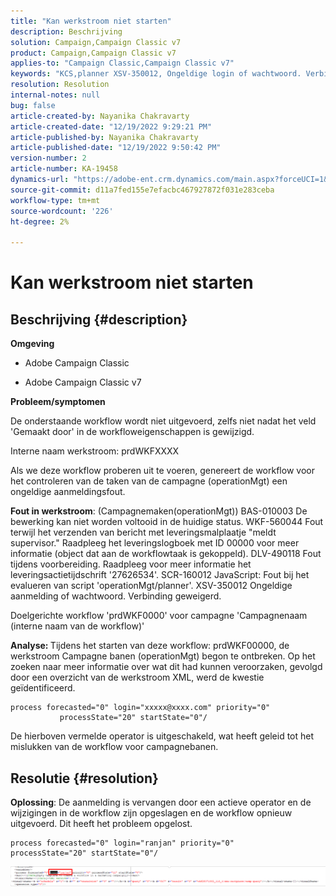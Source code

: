 ```yaml
---
title: "Kan werkstroom niet starten"
description: Beschrijving
solution: Campaign,Campaign Classic v7
product: Campaign,Campaign Classic v7
applies-to: "Campaign Classic,Campaign Classic v7"
keywords: "KCS,planner XSV-350012, Ongeldige login of wachtwoord. Verbinding geweigerd."
resolution: Resolution
internal-notes: null
bug: false
article-created-by: Nayanika Chakravarty
article-created-date: "12/19/2022 9:29:21 PM"
article-published-by: Nayanika Chakravarty
article-published-date: "12/19/2022 9:50:42 PM"
version-number: 2
article-number: KA-19458
dynamics-url: "https://adobe-ent.crm.dynamics.com/main.aspx?forceUCI=1&pagetype=entityrecord&etn=knowledgearticle&id=c7ef0830-e47f-ed11-81ac-6045bd0065f9"
source-git-commit: d11a7fed155e7efacbc467927872f031e283ceba
workflow-type: tm+mt
source-wordcount: '226'
ht-degree: 2%

---
```


# Kan werkstroom niet starten

## Beschrijving {#description}


<b>Omgeving</b>

- Adobe Campaign Classic

- Adobe Campaign Classic v7

<b>Probleem/symptomen</b>

De onderstaande workflow wordt niet uitgevoerd, zelfs niet nadat het veld &#39;Gemaakt door&#39; in de workfloweigenschappen is gewijzigd.

Interne naam werkstroom: prdWKFXXXX

Als we deze workflow proberen uit te voeren, genereert de workflow voor het controleren van de taken van de campagne (operationMgt) een ongeldige aanmeldingsfout.

<b>Fout in werkstroom</b>: (Campagnemaken(operationMgt)) BAS-010003 De bewerking kan niet worden voltooid in de huidige status.
WKF-560044 Fout terwijl het verzenden van bericht met leveringsmalplaatje &quot;meldt supervisor.&quot; Raadpleeg het leveringslogboek met ID 00000 voor meer informatie (object dat aan de workflowtaak is gekoppeld).
DLV-490118 Fout tijdens voorbereiding. Raadpleeg voor meer informatie het leveringsactietijdschrift &#39;27626534&#39;.
SCR-160012 JavaScript: Fout bij het evalueren van script &#39;operationMgt/planner&#39;.
XSV-350012 Ongeldige aanmelding of wachtwoord. Verbinding geweigerd.

Doelgerichte workflow &#39;prdWKF0000&#39; voor campagne &#39;Campagnenaam (interne naam van de workflow)&#39;

<b>Analyse: </b>
Tijdens het starten van deze workflow: prdWKF00000, de werkstroom Campagne banen (operationMgt) begon te ontbreken. Op het zoeken naar meer informatie over wat dit had kunnen veroorzaken, gevolgd door een overzicht van de werkstroom XML, werd de kwestie geïdentificeerd.




```
process forecasted="0" login="xxxxx@xxxx.com" priority="0"
           processState="20" startState="0"/
```




De hierboven vermelde operator is uitgeschakeld, wat heeft geleid tot het mislukken van de workflow voor campagnebanen.


## Resolutie {#resolution}


<b>Oplossing</b>: De aanmelding is vervangen door een actieve operator en de wijzigingen in de workflow zijn opgeslagen en de workflow opnieuw uitgevoerd. Dit heeft het probleem opgelost.




```
process forecasted="0" login="ranjan" priority="0"           processState="20" startState="0"/
```






![](assets/852729f9-68d0-ec11-a7b5-0022480a8e40.png)
